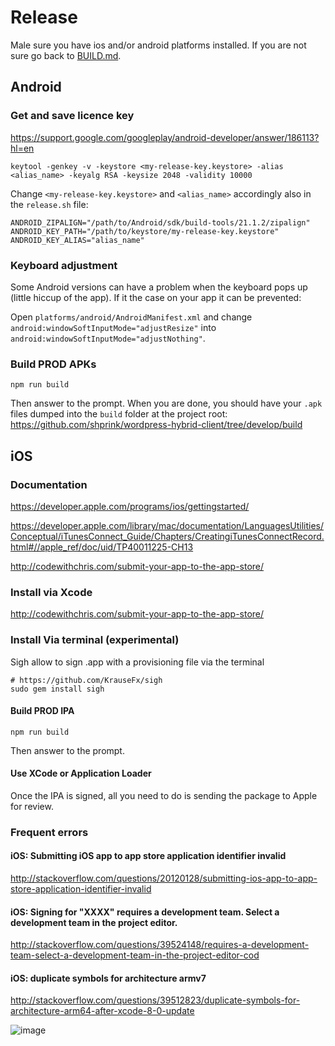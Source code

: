 # Release

Male sure you have ios and/or android platforms installed. If you are not sure go back to [BUILD.md](BUILD.md).

## Android

### Get and save licence key

<https://support.google.com/googleplay/android-developer/answer/186113?hl=en>

```
keytool -genkey -v -keystore <my-release-key.keystore> -alias <alias_name> -keyalg RSA -keysize 2048 -validity 10000
```

Change `<my-release-key.keystore>` and `<alias_name>` accordingly also in the `release.sh` file:

```
ANDROID_ZIPALIGN="/path/to/Android/sdk/build-tools/21.1.2/zipalign"
ANDROID_KEY_PATH="/path/to/keystore/my-release-key.keystore"
ANDROID_KEY_ALIAS="alias_name"
```

### Keyboard adjustment

Some Android versions can have a problem when the keyboard pops up (little hiccup of the app). If it the case on your app it can be prevented:

Open ```platforms/android/AndroidManifest.xml``` and change ```android:windowSoftInputMode="adjustResize"``` into ```android:windowSoftInputMode="adjustNothing"```.

### Build PROD APKs

```
npm run build
```

Then answer to the prompt. When you are done, you should have your `.apk` files dumped into the `build` folder at the project root: https://github.com/shprink/wordpress-hybrid-client/tree/develop/build

## iOS

### Documentation

<https://developer.apple.com/programs/ios/gettingstarted/>

<https://developer.apple.com/library/mac/documentation/LanguagesUtilities/Conceptual/iTunesConnect_Guide/Chapters/CreatingiTunesConnectRecord.html#//apple_ref/doc/uid/TP40011225-CH13>

<http://codewithchris.com/submit-your-app-to-the-app-store/>

### Install via Xcode

<http://codewithchris.com/submit-your-app-to-the-app-store/>

### Install Via terminal (experimental)

Sigh allow to sign .app with a provisioning file via the terminal

```
# https://github.com/KrauseFx/sigh
sudo gem install sigh
```

#### Build PROD IPA

```
npm run build
```

Then answer to the prompt.

#### Use XCode or Application Loader

Once the IPA is signed, all you need to do is sending the package to Apple for review.

### Frequent errors

#### iOS: Submitting iOS app to app store application identifier invalid

<http://stackoverflow.com/questions/20120128/submitting-ios-app-to-app-store-application-identifier-invalid>

#### iOS: Signing for "XXXX" requires a development team. Select a development team in the project editor.

<http://stackoverflow.com/questions/39524148/requires-a-development-team-select-a-development-team-in-the-project-editor-cod>

#### iOS: duplicate symbols for architecture armv7

<http://stackoverflow.com/questions/39512823/duplicate-symbols-for-architecture-arm64-after-xcode-8-0-update>

![image](https://cloud.githubusercontent.com/assets/1388706/20237394/2d95e7de-a8d1-11e6-9e84-139808b559d2.png)